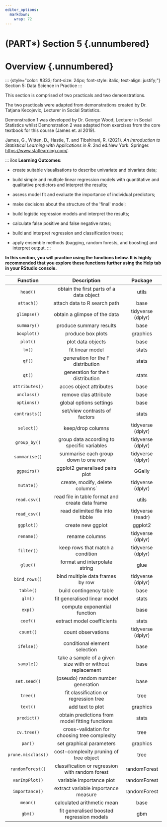 ```yaml
---
editor_options: 
  markdown: 
    wrap: 72
---
```


# (PART\*) Section 5 {.unnumbered}

# Overview {.unnumbered}

::: {style="color: #333; font-size: 24px; font-style: italic; text-align: justify;"}
Section 5: Data Science in Practice
:::

This section is comprised of two practicals and two demonstrations.

The two practicals were adapted from demonstrations created by Dr.
Tatjana Kecojevic, Lecturer in Social Statistics.

Demonstration 1 was developed by Dr. George Wood, Lecturer in Social
Statistics whilst Demonstration 2 was adapted from exercises from the
core textbook for this course (James et. al 2019).

James, G., Witten, D., Hastie, T. and Tibshirani, R. (2021). *An
Introduction to Statistical Learning with Applications in R*. 2nd ed.New
York: Springer. <https://www.statlearning.com/>.

::: ilos
**Learning Outcomes:**

-   create suitable visualisations to describe univariate and bivariate
    data;

-   build simple and multiple linear regression models with quantitative
    and qualitative predictors and interpret the results;

-   assess model fit and evaluate the importance of individual
    predictors;

-   make decisions about the structure of the 'final' model;

-   build logistic regression models and interpret the results;

-   calculate false positive and false negative rates;

-   build and interpret regression and classification trees;

-   apply ensemble methods (bagging, random forests, and boosting) and
    interpret output.
:::

**In this section, you will practice using the functions below. It is
highly recommended that you explore these functions further using the
Help tab in your RStudio console.**

|      Function      |                        Description                        |      Package      |
|:---------------:|:--------------------------:|:--------------------------:|
|      `head()`      |          obtain the first parts of a data object          |       utils       |
|     `attach()`     |               attach data to R search path                |       base        |
|    `glimpse()`     |               obtain a glimpse of the data                | tidyverse (dplyr) |
|    `summary()`     |                  produce summary results                  |       base        |
|    `boxplot()`     |                     produce box plots                     |     graphics      |
|      `plot()`      |                     plot data objects                     |       base        |
|       `lm()`       |                     fit linear model                      |       stats       |
|       `qf()`       |             generation for the F distribution             |       stats       |
|       `qt()`       |             generation for the t distribution             |       stats       |
|   `attributes()`   |                  acces object attributes                  |       base        |
|    `unclass()`     |                   remove clas attribute                   |       base        |
|    `options()`     |                  global options settings                  |       base        |
|   `contrasts()`    |               set/view contrasts of factors               |       stats       |
|     `select()`     |                     keep/drop columns                     | tidyverse (dplyr) |
|    `group_by()`    |        group data according to specific variables         | tidyverse (dplyr) |
|   `summarise()`    |           summarise each group down to one row            | tidyverse (dplyr) |
|    `ggpairs()`     |              ggplot2 generalised pairs plot               |      GGally       |
|     `mutate()`     |             create, modify, delete columns\`              | tidyverse (dplyr) |
|    `read.csv()`    |      read file in table format and create data frame      |       utils       |
|    `read_csv()`    |              read delimited file into tibble              | tidyverse (readr) |
|     `ggplot()`     |                     create new ggplot                     |      ggplot2      |
|     `rename()`     |                      rename columns                       | tidyverse (dplyr) |
|     `filter()`     |             keep rows that match a condition              | tidyverse (dplyr) |
|      `glue()`      |               format and interpolate string               |       glue        |
|   `bind_rows()`    |             bind multiple data frames by row              | tidyverse (dplyr) |
|     `table()`      |                  build contingency table                  |       base        |
|      `glm()`       |               fit generalised linear model                |       stats       |
|      `exp()`       |               compute exponential function                |       base        |
|      `coef()`      |                extract model coefficients                 |       stats       |
|     `count()`      |                    count observations                     | tidyverse (dplyr) |
|     `ifelse()`     |               conditional element selection               |       base        |
|     `sample()`     | take a sample of a given size with or without replacement |       base        |
|    `set.seed()`    |             (pseudo) random number generation             |       base        |
|      `tree()`      |           fit classification or regression tree           |       tree        |
|      `text()`      |                     add text to plot                      |     graphics      |
|    `predict()`     |      obtain predictions from model fitting functions      |       stats       |
|    `cv.tree()`     |       cross-validation for choosing tree complexity       |       tree        |
|      `par()`       |                 set graphical parameters                  |     graphics      |
| `prune.misclass()` |          cost-complexity pruning of tree object           |       tree        |
|  `randomForest()`  |      classification or regression with random forest      |   randomForest    |
|   `varImpPlot()`   |                 variable importance plot                  |   randomForest    |
|   `importance()`   |            extract variable importance measure            |   randomForest    |
|      `mean()`      |                calculated arithmetic mean                 |       base        |
|      `gbm()`       |         fit generalised boosted regression models         |        gbm        |
